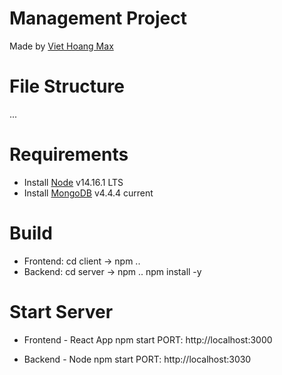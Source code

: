 # Management Project

Made by [Viet Hoang Max](https://github.com/tranviethoang12345/Project)

# File Structure
...

# Requirements

- Install [Node](https://nodejs.org/en/download/) v14.16.1 LTS
- Install [MongoDB](https://www.mongodb.com/try/download/community) v4.4.4 current

# Build
- Frontend: cd client -> npm ..
- Backend: cd server -> npm ..
npm install -y

# Start Server
- Frontend - React App
npm start
PORT: http://localhost:3000

- Backend - Node
npm start
PORT: http://localhost:3030

